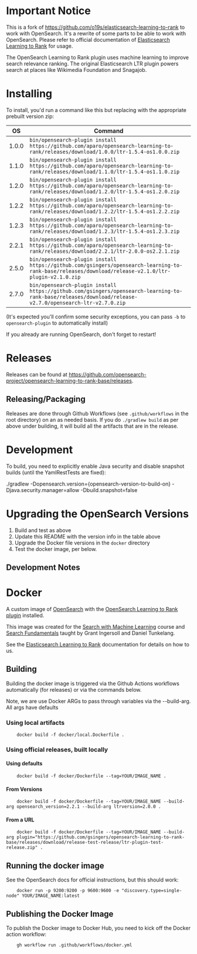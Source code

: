 # Important Notice

This is a fork of https://github.com/o19s/elasticsearch-learning-to-rank to work with OpenSearch. It's a rewrite of some parts to be able to work with OpenSearch. Please refer to official documentation of [Elasticsearch Learning to Rank](http://elasticsearch-learning-to-rank.readthedocs.io) for usage.

The OpenSearch Learning to Rank plugin uses machine learning to improve search relevance ranking. The original Elasticsearch LTR plugin powers search at places like Wikimedia Foundation and Snagajob.


# Installing

To install, you'd run a command like this but replacing with the appropriate prebuilt version zip:

| OS    | Command                                                                                                                                    |
|-------|--------------------------------------------------------------------------------------------------------------------------------------------|
| 1.0.0 | `bin/opensearch-plugin install https://github.com/aparo/opensearch-learning-to-rank/releases/download/1.0.0/ltr-1.5.4-os1.0.0.zip`         |
| 1.1.0 | `bin/opensearch-plugin install https://github.com/aparo/opensearch-learning-to-rank/releases/download/1.1.0/ltr-1.5.4-os1.1.0.zip`         |
| 1.2.0 | `bin/opensearch-plugin install https://github.com/aparo/opensearch-learning-to-rank/releases/download/1.2.0/ltr-1.5.4-os1.2.0.zip`         |
| 1.2.2 | `bin/opensearch-plugin install https://github.com/aparo/opensearch-learning-to-rank/releases/download/1.2.2/ltr-1.5.4-os1.2.2.zip`         |
| 1.2.3 | `bin/opensearch-plugin install https://github.com/aparo/opensearch-learning-to-rank/releases/download/1.2.3/ltr-1.5.4-os1.2.3.zip`         |
| 2.2.1 | `bin/opensearch-plugin install https://github.com/aparo/opensearch-learning-to-rank/releases/download/2.2.1/ltr-2.0.0-os2.2.1.zip`         |
| 2.5.0 | `bin/opensearch-plugin install https://github.com/gsingers/opensearch-learning-to-rank-base/releases/download/release-v2.1.0/ltr-plugin-v2.1.0.zip` |
| 2.7.0 | `bin/opensearch-plugin install https://github.com/gsingers/opensearch-learning-to-rank-base/releases/download/release-v2.7.0/opensearch-ltr-v2.7.0.zip`

(It's expected you'll confirm some security exceptions, you can pass `-b` to `opensearch-plugin` to automatically install)

If you already are running OpenSearch, don't forget to restart!

# Releases

Releases can be found at https://github.com/opensearch-project/opensearch-learning-to-rank-base/releases.

## Releasing/Packaging

Releases are done through Github Workflows (see `.github/workflows` in the root directory) on an as needed basis.  If you do `./gradlew build` as per above under building,
it will build all the artifacts that are in the release.

# Development

To build, you need to explicitly enable Java security and disable snapshot builds (until the YamlRestTests are fixed):

./gradlew -Dopensearch.version={opensearch-version-to-build-on} -Djava.security.manager=allow -Dbuild.snapshot=false

# Upgrading the OpenSearch Versions

1. Build and test as above
2. Update this README with the version info in the table above
3. Upgrade the Docker file versions in the `docker` directory
4. Test the docker image, per below.

## Development Notes



# Docker

A custom image of [OpenSearch](https://hub.docker.com/r/opensearchproject/opensearch) with the [OpenSearch Learning to Rank plugin](https://github.com/gsingers/opensearch-learning-to-rank-base) installed.

This image was created for the [Search with Machine Learning](https://corise.com/course/search-with-machine-learning?utm_source=daniel) course and [Search Fundamentals](https://corise.com/course/search-fundamentals?utm_source=daniel) taught by Grant Ingersoll and Daniel Tunkelang.

See the [Elasticsearch Learning to Rank](https://elasticsearch-learning-to-rank.readthedocs.io/en/latest/index.html) documentation for details on how to us.

## Building

Building the docker image is triggered via the Github Actions workflows automatically (for releases) or via the commands below.

Note, we are use Docker ARGs to pass through variables via the --build-arg.  All args have defaults

### Using local artifacts

        docker build -f docker/local.Dockerfile .

### Using official releases, built locally

#### Using defaults

        docker build -f docker/Dockerfile --tag=YOUR/IMAGE_NAME .

#### From Versions

        docker build -f docker/Dockerfile --tag=YOUR/IMAGE_NAME --build-arg opensearch_version=2.2.1 --build-arg ltrversion=2.0.0 .


#### From a URL

        docker build -f docker/Dockerfile --tag=YOUR/IMAGE_NAME --build-arg plugin="https://github.com/gsingers/opensearch-learning-to-rank-base/releases/download/release-test-release/ltr-plugin-test-release.zip" .


## Running the docker image

See the OpenSearch docs for official instructions, but this should work:

        docker run -p 9200:9200 -p 9600:9600 -e "discovery.type=single-node" YOUR/IMAGE_NAME:latest
                            

## Publishing the Docker Image
                                                
To publish the Docker image to Docker Hub, you need to kick off the Docker action workflow:

        gh workflow run .github/workflows/docker.yml         

